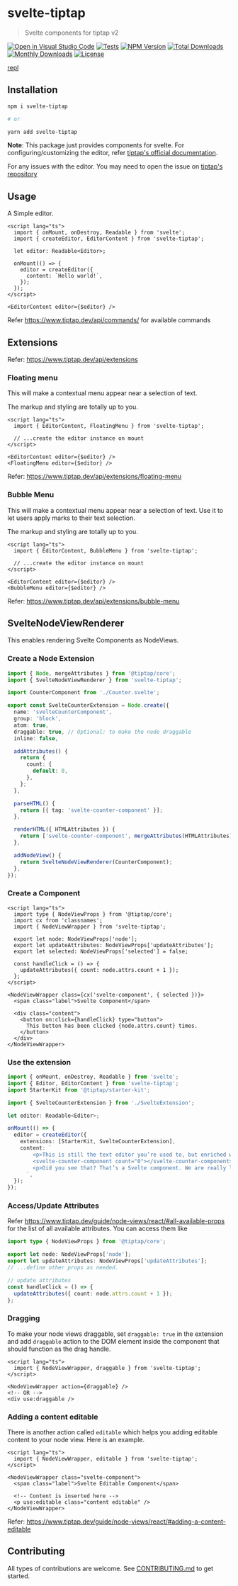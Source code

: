 # svelte-tiptap

> Svelte components for tiptap v2

[![Open in Visual Studio Code](https://open.vscode.dev/badges/open-in-vscode.svg)](https://open.vscode.dev/sibiraj-s/svelte-tiptap)
[![Tests](https://github.com/sibiraj-s/svelte-tiptap/actions/workflows/tests.yml/badge.svg)](https://github.com/sibiraj-s/svelte-tiptap/actions/workflows/tests.yml)
[![NPM Version](https://badgen.net/npm/v/svelte-tiptap)](https://www.npmjs.com/package/svelte-tiptap)
[![Total Downloads](https://badgen.net/npm/dt/svelte-tiptap)](https://www.npmjs.com/package/svelte-tiptap)
[![Monthly Downloads](https://badgen.net/npm/dm/svelte-tiptap)](https://www.npmjs.com/package/svelte-tiptap)
[![License](https://badgen.net/npm/license/svelte-tiptap)](https://github.com/sibiraj-s/svelte-tiptap/blob/master/LICENSE)

[repl](https://svelte.dev/repl/5e09f7b8b0ae421081107a404bb7c280)

## Installation

```bash
npm i svelte-tiptap

# or

yarn add svelte-tiptap
```

**Note**: This package just provides components for svelte. For configuring/customizing the editor, refer [tiptap's official documentation](https://www.tiptap.dev/).

For any issues with the editor. You may need to open the issue on [tiptap's repository](https://github.com/ueberdosis/tiptap/issues)

## Usage

A Simple editor.

```svelte
<script lang="ts">
  import { onMount, onDestroy, Readable } from 'svelte';
  import { createEditor, EditorContent } from 'svelte-tiptap';

  let editor: Readable<Editor>;

  onMount(() => {
    editor = createEditor({
      content: `Hello world!`,
    });
  });
</script>

<EditorContent editor={$editor} />
```

Refer https://www.tiptap.dev/api/commands/ for available commands

## Extensions

Refer: https://www.tiptap.dev/api/extensions

### Floating menu

This will make a contextual menu appear near a selection of text.

The markup and styling are totally up to you.

```svelte
<script lang="ts">
  import { EditorContent, FloatingMenu } from 'svelte-tiptap';

  // ...create the editor instance on mount
</script>

<EditorContent editor={$editor} />
<FloatingMenu editor={$editor} />
```

Refer: https://www.tiptap.dev/api/extensions/floating-menu

### Bubble Menu

This will make a contextual menu appear near a selection of text. Use it to let users apply marks to their text selection.

The markup and styling are totally up to you.

```svelte
<script lang="ts">
  import { EditorContent, BubbleMenu } from 'svelte-tiptap';

  // ...create the editor instance on mount
</script>

<EditorContent editor={$editor} />
<BubbleMenu editor={$editor} />
```

Refer: https://www.tiptap.dev/api/extensions/bubble-menu

## SvelteNodeViewRenderer

This enables rendering Svelte Components as NodeViews.

### Create a Node Extension

```ts
import { Node, mergeAttributes } from '@tiptap/core';
import { SvelteNodeViewRenderer } from 'svelte-tiptap';

import CounterComponent from './Counter.svelte';

export const SvelteCounterExtension = Node.create({
  name: 'svelteCounterComponent',
  group: 'block',
  atom: true,
  draggable: true, // Optional: to make the node draggable
  inline: false,

  addAttributes() {
    return {
      count: {
        default: 0,
      },
    };
  },

  parseHTML() {
    return [{ tag: 'svelte-counter-component' }];
  },

  renderHTML({ HTMLAttributes }) {
    return ['svelte-counter-component', mergeAttributes(HTMLAttributes)];
  },

  addNodeView() {
    return SvelteNodeViewRenderer(CounterComponent);
  },
});
```

### Create a Component

```svelte
<script lang="ts">
  import type { NodeViewProps } from '@tiptap/core';
  import cx from 'classnames';
  import { NodeViewWrapper } from 'svelte-tiptap';

  export let node: NodeViewProps['node'];
  export let updateAttributes: NodeViewProps['updateAttributes'];
  export let selected: NodeViewProps['selected'] = false;

  const handleClick = () => {
    updateAttributes({ count: node.attrs.count + 1 });
  };
</script>

<NodeViewWrapper class={cx('svelte-component', { selected })}>
  <span class="label">Svelte Component</span>

  <div class="content">
    <button on:click={handleClick} type="button">
      This button has been clicked {node.attrs.count} times.
    </button>
  </div>
</NodeViewWrapper>
```

### Use the extension

```ts
import { onMount, onDestroy, Readable } from 'svelte';
import { Editor, EditorContent } from 'svelte-tiptap';
import StarterKit from '@tiptap/starter-kit';

import { SvelteCounterExtension } from './SvelteExtension';

let editor: Readable<Editor>;

onMount(() => {
  editor = createEditor({
    extensions: [StarterKit, SvelteCounterExtension],
    content: `
        <p>This is still the text editor you’re used to, but enriched with node views.</p>
        <svelte-counter-component count="0"></svelte-counter-component>
        <p>Did you see that? That’s a Svelte component. We are really living in the future.</p>
      `,
  });
});
```

### Access/Update Attributes

Refer https://www.tiptap.dev/guide/node-views/react/#all-available-props for the list of all available attributes. You can access them like

```ts
import type { NodeViewProps } from '@tiptap/core';

export let node: NodeViewProps['node'];
export let updateAttributes: NodeViewProps['updateAttributes'];
// ...define other props as needed.

// update attributes
const handleClick = () => {
  updateAttributes({ count: node.attrs.count + 1 });
};
```

### Dragging

To make your node views draggable, set `draggable: true` in the extension and add `draggable` action to the DOM element inside the component that should function as the drag handle.

```svelte
<script lang="ts">
  import { NodeViewWrapper, draggable } from 'svelte-tiptap';
</script>

<NodeViewWrapper action={draggable} />
<!-- OR -->
<div use:draggable />
```

### Adding a content editable

There is another action called `editable` which helps you adding editable content to your node view. Here is an example.

```svelte
<script lang="ts">
  import { NodeViewWrapper, editable } from 'svelte-tiptap';
</script>

<NodeViewWrapper class="svelte-component">
  <span class="label">Svelte Editable Component</span>

  <!-- Content is inserted here -->
  <p use:editable class="content editable" />
</NodeViewWrapper>
```

Refer: https://www.tiptap.dev/guide/node-views/react/#adding-a-content-editable

## Contributing

All types of contributions are welcome. See [CONTRIBUTING.md](./.github/CONTRIBUTING.md) to get started.
